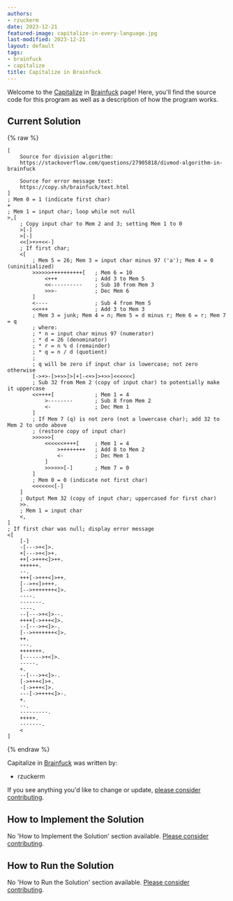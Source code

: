```yaml
---
authors:
- rzuckerm
date: 2023-12-21
featured-image: capitalize-in-every-language.jpg
last-modified: 2023-12-21
layout: default
tags:
- brainfuck
- capitalize
title: Capitalize in Brainfuck
---
```


Welcome to the [Capitalize](https://sampleprograms.io/projects/capitalize) in [Brainfuck](https://sampleprograms.io/languages/brainfuck) page! Here, you'll find the source code for this program as well as a description of how the program works.

## Current Solution

{% raw %}

```brainfuck
[
    Source for division algorithm:
    https://stackoverflow.com/questions/27905818/divmod-algorithm-in-brainfuck

    Source for error message text:
    https://copy.sh/brainfuck/text.html
]
; Mem 0 = 1 (indicate first char)
+
; Mem 1 = input char; loop while not null
>,[
    ; Copy input char to Mem 2 and 3; setting Mem 1 to 0
    >[-]
    >[-]
    <<[>+>+<<-]
    ; If first char;
    <[
        ; Mem 5 = 26; Mem 3 = input char minus 97 ('a'); Mem 4 = 0 (uninitialized)
        >>>>>>++++++++++[   ; Mem 6 = 10
            <+++            ; Add 3 to Mem 5
            <<----------    ; Sub 10 from Mem 3
            >>>-            ; Dec Mem 6
        ]
        <----               ; Sub 4 from Mem 5
        <<+++               ; Add 3 to Mem 3
        ; Mem 3 = junk; Mem 4 = n; Mem 5 = d minus r; Mem 6 = r; Mem 7 = q
        ; where:
        ; * n = input char minus 97 (numerator)
        ; * d = 26 (denominator)
        ; * r = n % d (remainder)
        ; * q = n / d (quotient)
        ;
        ; q will be zero if input char is lowercase; not zero otherwise
        [->+>-[>+>>]>[+[-<+>]>+>>]<<<<<<]
        ; Sub 32 from Mem 2 (copy of input char) to potentially make it uppercase
        <<++++[             ; Mem 1 = 4
            >--------       ; Sub 8 from Mem 2
            <-              ; Dec Mem 1
        ]
        ; If Mem 7 (q) is not zero (not a lowercase char); add 32 to Mem 2 to undo above
        ; (restore copy of input char)
        >>>>>>[
            <<<<<<++++[     ; Mem 1 = 4
                >++++++++   ; Add 8 to Mem 2
                <-          ; Dec Mem 1
            ]
            >>>>>>[-]       ; Mem 7 = 0
        ]
        ; Mem 0 = 0 (indicate not first char)
        <<<<<<<[-]
    ]
    ; Output Mem 32 (copy of input char; uppercased for first char)
    >>.
    ; Mem 1 = input char
    <,
]
; If first char was null; display error message
<[
    [-]
    -[--->+<]>.
    +[--->+<]>+.
    ++[->+++<]>++.
    ++++++.
    --.
    +++[->+++<]>++.
    [-->+<]>+++.
    [-->+++++++<]>.
    ----.
    -------.
    ----.
    --[--->+<]>--.
    ++++[->+++<]>.
    --[--->+<]>-.
    [-->+++++++<]>.
    ++.
    ---.
    +++++++.
    [------>+<]>.
    -----.
    +.
    --[--->+<]>-.
    [->+++<]>+.
    -[->+++<]>.
    ---[->++++<]>-.
    +.
    --.
    ---------.
    +++++.
    -------.
    <
]

```

{% endraw %}

Capitalize in [Brainfuck](https://sampleprograms.io/languages/brainfuck) was written by:

- rzuckerm

If you see anything you'd like to change or update, [please consider contributing](https://github.com/TheRenegadeCoder/sample-programs).

## How to Implement the Solution

No 'How to Implement the Solution' section available. [Please consider contributing](https://github.com/TheRenegadeCoder/sample-programs-website).

## How to Run the Solution

No 'How to Run the Solution' section available. [Please consider contributing](https://github.com/TheRenegadeCoder/sample-programs-website).